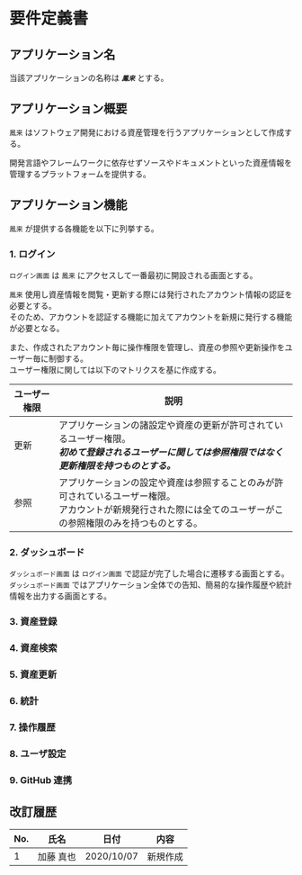 # 要件定義書

## アプリケーション名

当該アプリケーションの名称は **_`鳳来`_** とする。

## アプリケーション概要

`鳳来` はソフトウェア開発における資産管理を行うアプリケーションとして作成する。

開発言語やフレームワークに依存せずソースやドキュメントといった資産情報を管理するプラットフォームを提供する。

## アプリケーション機能

`鳳来` が提供する各機能を以下に列挙する。

### 1. ログイン

`ログイン画面` は `鳳来` にアクセスして一番最初に開設される画面とする。

`鳳来` 使用し資産情報を閲覧・更新する際には発行されたアカウント情報の認証を必要とする。</br>
そのため、アカウントを認証する機能に加えてアカウントを新規に発行する機能が必要となる。

また、作成されたアカウント毎に操作権限を管理し、資産の参照や更新操作をユーザー毎に制御する。</br>
ユーザー権限に関しては以下のマトリクスを基に作成する。

| ユーザー権限 | 説明                                                                                                                                                                |
| ------------ | ------------------------------------------------------------------------------------------------------------------------------------------------------------------- |
| 更新         | アプリケーションの諸設定や資産の更新が許可されているユーザー権限。 </br> **_初めて登録されるユーザーに関しては参照権限ではなく更新権限を持つものとする。_**         |
| 参照         | アプリケーションの設定や資産は参照することのみが許可されているユーザー権限。</br>アカウントが新規発行された際には全てのユーザーがこの参照権限のみを持つものとする。 |

### 2. ダッシュボード

`ダッシュボード画面` は `ログイン画面` で認証が完了した場合に遷移する画面とする。</br>
`ダッシュボード画面` ではアプリケーション全体での告知、簡易的な操作履歴や統計情報を出力する画面とする。

### 3. 資産登録

### 4. 資産検索

### 5. 資産更新

### 6. 統計

### 7. 操作履歴

### 8. ユーザ設定

### 9. GitHub 連携

## 改訂履歴

| No. | 氏名      | 日付       | 内容     |
| --- | --------- | ---------- | -------- |
| 1   | 加藤 真也 | 2020/10/07 | 新規作成 |
